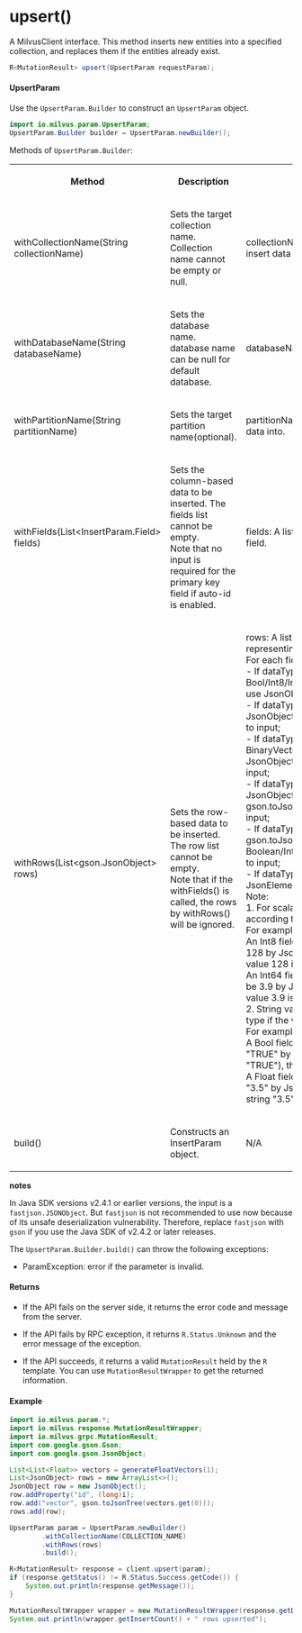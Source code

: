 # upsert()

A MilvusClient interface. This method inserts new entities into a specified collection, and replaces them if the entities already exist.

```java
R<MutationResult> upsert(UpsertParam requestParam);
```

#### UpsertParam

Use the `UpsertParam.Builder` to construct an `UpsertParam` object.

```java
import io.milvus.param.UpsertParam;
UpsertParam.Builder builder = UpsertParam.newBuilder();
```

Methods of `UpsertParam.Builder`:

<table>
    <tr>
        <th><p>Method</p></th>
        <th><p>Description</p></th>
        <th><p>Parameters</p></th>
    </tr>
    <tr>
        <td><p>withCollectionName(String collectionName)</p></td>
        <td><p>Sets the target collection name. Collection name cannot be empty or null.</p></td>
        <td><p>collectionName: The name of the collection to insert data into.</p></td>
    </tr>
    <tr>
        <td><p>withDatabaseName(String databaseName)</p></td>
        <td><p>Sets the database name. database name can be null for default database.</p></td>
        <td><p>databaseName: The database name.</p></td>
    </tr>
    <tr>
        <td><p>withPartitionName(String partitionName)</p></td>
        <td><p>Sets the target partition name(optional).</p></td>
        <td><p>partitionName: The name of the partition to insert data into.</p></td>
    </tr>
    <tr>
        <td><p>withFields(List&lt;InsertParam.Field> fields)</p></td>
        <td><p>Sets the column-based data to be inserted. The fields list cannot be empty. <br/>Note that no input is required for the primary key field if auto-id is enabled.</p></td>
        <td><p>fields: A list of Field objects, each representing a field.</p></td>
    </tr>
    <tr>
        <td><p>withRows(List&lt;gson.JsonObject> rows)</p></td>
        <td><p>Sets the row-based data to be inserted. The row list cannot be empty.<br/>Note that if the withFields() is called, the rows by withRows() will be ignored.</p></td>
        <td><p>rows: A list of gson.JsonObject objects, each representing a row in key-value format.<br/>For each field:<br/>- If dataType is Bool/Int8/Int16/Int32/Int64/Float/Double/Varchar, use JsonObject.addProperty(key, value) to input;<br/>- If dataType is FloatVector, use JsonObject.add(key, gson.toJsonTree(List[Float]) to input;<br/>- If dataType is BinaryVector/Float16Vector/BFloat16Vector, use JsonObject.add(key, gson.toJsonTree(byte[])) to input;<br/>- If dataType is SparseFloatVector, use JsonObject.add(key, gson.toJsonTree(SortedMap[Long, Float])) to input;<br/>- If dataType is Array, use JsonObject.add(key, gson.toJsonTree(List of Boolean/Integer/Short/Long/Float/Double/String)) to input;<br/>- If dataType is JSON, use JsonObject.add(key, JsonElement) to input;<br/>Note:<br/>1. For scalar numeric values, value will be cut according to the type of the field.<br/>For example:<br/>  An Int8 field named "XX", you set the value to be 128 by JsonObject.addProperty("XX", 128), the value 128 is cut to -128.<br/>  An Int64 field named "XX", you set the value to be 3.9 by JsonObject.addProperty("XX", 3.9), the value 3.9 is cut to 3.<br/>2. String value can be parsed to numeric/boolean type if the value is valid.<br/>For example:<br/>  A Bool field named "XX", you set the value to be "TRUE" by JsonObject.addProperty("XX", "TRUE"), the string "TRUE" is parsed as true.<br/>  A Float field named "XX", you set the value to be "3.5" by JsonObject.addProperty("XX", "3.5", the string "3.5" is parsed as 3.5.</p></td>
    </tr>
    <tr>
        <td><p>build()</p></td>
        <td><p>Constructs an InsertParam object.</p></td>
        <td><p>N/A</p></td>
    </tr>
</table>

<div class="admonition note">

<p><b>notes</b></p>

<p>In Java SDK versions v2.4.1 or earlier versions, the input is a <code>fastjson.JSONObject</code>. But <code>fastjson</code> is not recommended to use now because of its unsafe deserialization vulnerability. Therefore, replace <code>fastjson</code> with <code>gson</code> if you use the Java SDK of v2.4.2 or later releases.</p>

</div>

The `UpsertParam.Builder.build()` can throw the following exceptions:

- ParamException: error if the parameter is invalid.

#### Returns

- If the API fails on the server side, it returns the error code and message from the server.

- If the API fails by RPC exception, it returns `R.Status.Unknown` and the error message of the exception.

- If the API succeeds, it returns a valid `MutationResult` held by the `R` template. You can use `MutationResultWrapper` to get the returned information.

#### Example

```java
import io.milvus.param.*;
import io.milvus.response.MutationResultWrapper;
import io.milvus.grpc.MutationResult;
import com.google.gson.Gson;
import com.google.gson.JsonObject;

List<List<Float>> vectors = generateFloatVectors(1);
List<JsonObject> rows = new ArrayList<>();
JsonObject row = new JsonObject();
row.addProperty("id", (long)i);
row.add("vector", gson.toJsonTree(vectors.get(0)));
rows.add(row);

UpsertParam param = UpsertParam.newBuilder()
        .withCollectionName(COLLECTION_NAME)
        .withRows(rows)
        .build();

R<MutationResult> response = client.upsert(param);
if (response.getStatus() != R.Status.Success.getCode()) {
    System.out.println(response.getMessage());
}

MutationResultWrapper wrapper = new MutationResultWrapper(response.getData());
System.out.println(wrapper.getInsertCount() + " rows upserted");
```
